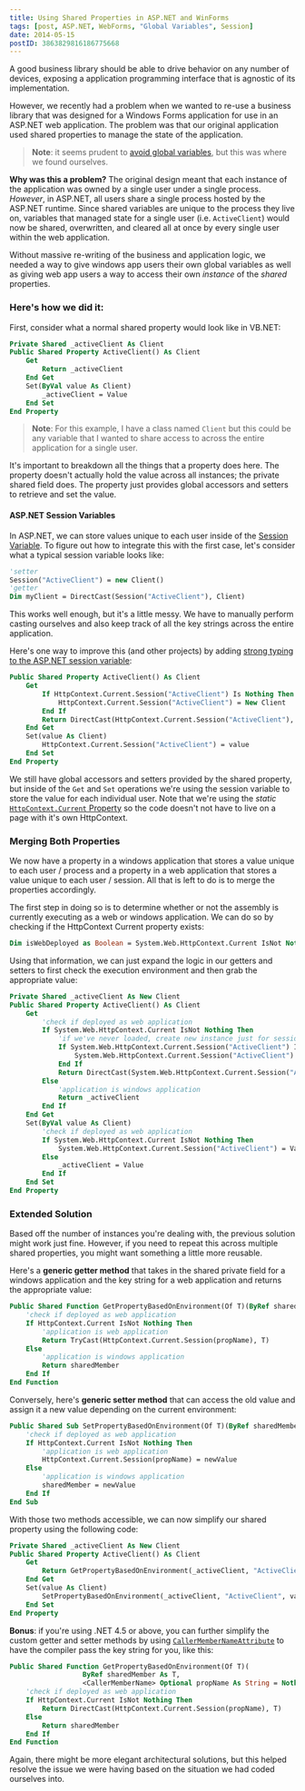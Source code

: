 ```yaml
---
title: Using Shared Properties in ASP.NET and WinForms
tags: [post, ASP.NET, WebForms, "Global Variables", Session]
date: 2014-05-15
postID: 3863829816186775668
---
```


A good business library should be able to drive behavior on any number of devices, exposing a application programming interface that is agnostic of its implementation.  

However, we recently had a problem when we wanted to re-use a business library that was designed for a Windows Forms application for use in an ASP.NET web application.  The problem was that our original application used shared properties to manage the state of the application.  

>**Note**: it seems prudent to [avoid global variables][GlobalVariablesAreBad], but this was where we found ourselves.

**Why was this a problem?** The original design meant that each instance of the application was owned by a single user under a single process.  *However*, in ASP.NET, all users share a single process hosted by the ASP.NET runtime.  Since shared variables are unique to the process they live on, variables that managed state for a single user (i.e. `ActiveClient`) would now be shared, overwritten, and cleared all at once by every single user within the web application.

Without massive re-writing of the business and application logic, we needed a way to give windows app users their own global variables as well as giving web app users a way to access their own *instance* of the *shared* properties.

### Here's how we did it:

First, consider what a normal shared property would look like in VB.NET: 

```vb
Private Shared _activeClient As Client
Public Shared Property ActiveClient() As Client
	Get
		Return _activeClient
	End Get
	Set(ByVal value As Client)
		_activeClient = Value
	End Set
End Property
```

>**Note**: For this example, I have a class named `Client` but this could be any variable that I wanted to share access to across the entire application for a single user.

It's important to breakdown all the things that a property does here.  The property doesn't actually hold the value across all instances; the private shared field does.  The property just provides global accessors and setters to retrieve and set the value.

#### ASP.NET Session Variables

In ASP.NET, we can store values unique to each user inside of the [Session Variable][Session Variable].  To figure out how to integrate this with the first case, let's consider what a typical session variable looks like:

```vb
'setter
Session("ActiveClient") = new Client()
'getter
Dim myClient = DirectCast(Session("ActiveClient"), Client)
```

This works well enough, but it's a little messy.  We have to manually perform casting ourselves and also keep track of all the key strings across the entire application.  

Here's one way to improve this (and other projects) by adding [strong typing to the ASP.NET session variable][strong typing]:

```vb
Public Shared Property ActiveClient() As Client
    Get
        If HttpContext.Current.Session("ActiveClient") Is Nothing Then
            HttpContext.Current.Session("ActiveClient") = New Client
        End If
        Return DirectCast(HttpContext.Current.Session("ActiveClient"), Client)
    End Get
    Set(value As Client)
        HttpContext.Current.Session("ActiveClient") = value
    End Set
End Property
```

We still have global accessors and setters provided by the shared property, but inside of the `Get` and `Set` operations we're using the session variable to store the value for each individual user.  Note that we're using the *static* [`HttpContext.Current` Property][HttpContext.Current] so the code doesn't not have to live on a page with it's own HttpContext.

### Merging Both Properties

We now have a property in a windows application that stores a value unique to each user / process and a property in a web application that stores a value unique to each user / session.  All that is left to do is to merge the properties accordingly.

The first step in doing so is to determine whether or not the assembly is currently executing as a web or windows application. We can do so by checking if the HttpContext Current property exists:

```vb
Dim isWebDeployed as Boolean = System.Web.HttpContext.Current IsNot Nothing
```

Using that information, we can just expand the logic in our getters and setters to first check the execution environment and then grab the appropriate value:

```vb
Private Shared _activeClient As New Client
Public Shared Property ActiveClient() As Client
	Get
		'check if deployed as web application
		If System.Web.HttpContext.Current IsNot Nothing Then
			'if we've never loaded, create new instance just for session
			If System.Web.HttpContext.Current.Session("ActiveClient") Is Nothing Then
				System.Web.HttpContext.Current.Session("ActiveClient") = New Client
			End If
			Return DirectCast(System.Web.HttpContext.Current.Session("ActiveClient"), Client)
		Else
			'application is windows application
			Return _activeClient
		End If
	End Get
	Set(ByVal value As Client)
		'check if deployed as web application
		If System.Web.HttpContext.Current IsNot Nothing Then
			System.Web.HttpContext.Current.Session("ActiveClient") = Value
		Else
			_activeClient = Value
		End If
	End Set
End Property
```

### Extended Solution

Based off the number of instances you're dealing with, the previous solution might work just fine.  However, if you need to repeat this across multiple shared properties, you might want something a little more reusable.

Here's a **generic getter method** that takes in the shared private field for a windows application and the key string for a web application and returns the appropriate value:

```vb
Public Shared Function GetPropertyBasedOnEnvironment(Of T)(ByRef sharedMember As T, ByVal propName As String) As T
	'check if deployed as web application
	If HttpContext.Current IsNot Nothing Then
        'application is web application
		Return TryCast(HttpContext.Current.Session(propName), T)
	Else
		'application is windows application
		Return sharedMember
	End If
End Function
```

Conversely, here's **generic setter method** that can access the old value and assign it a new value depending on the current environment:

```vb
Public Shared Sub SetPropertyBasedOnEnvironment(Of T)(ByRef sharedMember As T, ByVal propName As String, newValue As T)
	'check if deployed as web application
	If HttpContext.Current IsNot Nothing Then
	    'application is web application
		HttpContext.Current.Session(propName) = newValue
	Else
		'application is windows application
		sharedMember = newValue
	End If
End Sub
```

With those two methods accessible, we can now simplify our shared property using the following code:

```vb
Private Shared _activeClient As New Client
Public Shared Property ActiveClient() As Client
	Get
		Return GetPropertyBasedOnEnvironment(_activeClient, "ActiveClient")
	End Get
	Set(value As Client)
		SetPropertyBasedOnEnvironment(_activeClient, "ActiveClient", value)
	End Set
End Property
```

**Bonus**: if you're using .NET 4.5 or above, you can further simplify the custom getter and setter methods by using [`CallerMemberNameAttribute`][CallerMemberNameAttribute] to have the compiler pass the key string for you, like this:

```vb
Public Shared Function GetPropertyBasedOnEnvironment(Of T)(
                  ByRef sharedMember As T, 
                  <CallerMemberName> Optional propName As String = Nothing) As T
	'check if deployed as web application
	If HttpContext.Current IsNot Nothing Then
		Return DirectCast(HttpContext.Current.Session(propName), T)
	Else
		Return sharedMember
	End If
End Function
```

Again, there might be more elegant architectural solutions, but this helped resolve the issue we were having based on the situation we had coded ourselves into.


[GlobalVariablesAreBad]: http://c2.com/cgi/wiki?GlobalVariablesAreBad
[Session Variable]: http://msdn.microsoft.com/en-us/library/vstudio/ms178581.aspx
[strong typing]: http://weblogs.asp.net/cstewart/archive/2008/01/09/strongly-typed-session-in-asp-net.aspx
[HttpContext.Current]: http://msdn.microsoft.com/en-us/library/system.web.httpcontext.current.aspx
[CallerMemberNameAttribute]: http://msdn.microsoft.com/en-us/library/system.runtime.compilerservices.callermembernameattribute.aspx
